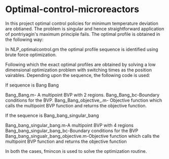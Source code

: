 # Optimal-control-microreactors
In this project optimal control policies for minimum temperature deviation are obtianed. The problem is singular and hence straightforward application of pontriyagin's maximum principle fails. The optimal profile is obtained in the following way:

In NLP_optimalcontrol.gm the optimal profile sequence is identified using brute force optimization. 

Following which the exact optimal profiles are obtained by solving a low dimensional optimization problem with switching times as the position vairables. Depending upon the sequence, the following code is used:

If sequence is Bang Bang

Bang_Bang.m- A multipoint BVP with 2 regions. 
Bang_Bang_bc-Boundary conditions for the BVP.
Bang_Bang_objective_.m- Objective function which calls the multipoint BVP function and returns the objective function. 

If the sequence is Bang_bang_singular_bang

Bang_bang_singular_bang.m-A multipoint BVP with 4 regions
Bang_bang_singular_bang_bc-Boundary conditions for the BVP
Bang_bang_singualr_bang_objective.m-Objective function which calls the multipoint BVP function and returns the objective function

In both the cases, fmincon is used to solve the optimization routine.
